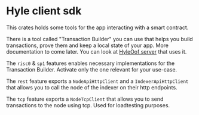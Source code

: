 # Hyle client sdk 

This crates holds some tools for the app interacting with a smart contract.

There is a tool called "Transaction Builder" you can use that helps you build transactions, prove them 
and keep a local state of your app. More documentation to come later. You can look at [HyleOof server](https://github.com/Hyle-org/hyleoof/tree/main)
that uses it.

The `risc0` & `sp1` features enables necessary implementations for the Transaction Builder. Activate 
only the one relevant for your use-case.

The `rest` feature exports a `NodeApiHttpClient` and a `IndexerApiHttpClient` that allows you to call
the node of the indexer on their http endpoints.

The `tcp` feature exports a `NodeTcpClient` that allows you to send transactions to the node using tcp. 
Used for loadtesting purposes.

